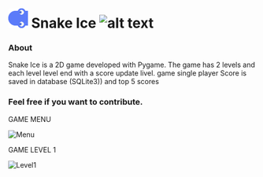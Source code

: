 ![alt text](https://github.com/franciscoanderson28/Snake/blob/master/asset/head_left.png?raw=true"Snake_Ice") Snake Ice ![alt text](https://github.com/borinvini/MountainShooter/blob/main/asset/Player1.png?raw=true "Mountain Shooter")
===============
 

### About

Snake Ice is a 2D  game developed with Pygame. The game has 2 levels and each level level end with a score update livel.
game single player
Score is saved in database (SQLite3)) and top 5 scores


### Feel free if you want to contribute.



GAME MENU

![Menu](https://github.com/user-attachments/assets/c9524f59-6ebd-443a-82c0-53b63eb2128f)

GAME LEVEL 1

![Level1](https://github.com/user-attachments/assets/8af63514-178d-44c9-9eb0-299e0aee0933)
